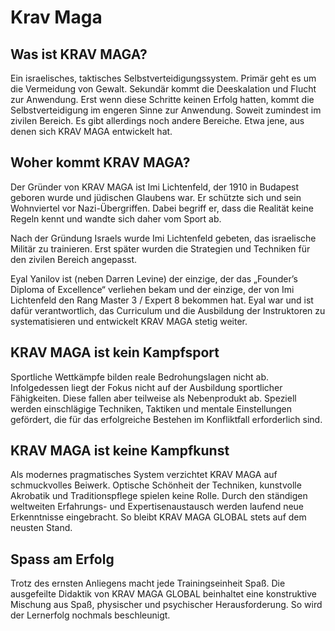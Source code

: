 Krav Maga
=========

Was ist KRAV MAGA?
-------------------
Ein israelisches, taktisches Selbstverteidigungssystem. Primär geht es um die
Vermeidung von Gewalt. Sekundär kommt die Deeskalation und Flucht zur
Anwendung. Erst wenn diese Schritte keinen Erfolg hatten, kommt die
Selbstverteidigung im engeren Sinne zur Anwendung. Soweit zumindest im zivilen
Bereich. Es gibt allerdings noch andere Bereiche. Etwa jene, aus denen sich
KRAV MAGA entwickelt hat. 

Woher kommt KRAV MAGA? 
-------------------
Der Gründer von KRAV MAGA ist Imi Lichtenfeld, der 1910 in Budapest geboren
wurde und jüdischen Glaubens war. Er schützte sich und sein Wohnviertel vor
Nazi-Übergriffen. Dabei begriff er, dass die Realität keine Regeln kennt und
wandte sich daher vom Sport ab.  

Nach der Gründung Israels wurde Imi Lichtenfeld gebeten, das israelische
Militär zu trainieren. Erst später wurden die Strategien und Techniken für den
zivilen Bereich angepasst. 

Eyal Yanilov ist (neben Darren Levine) der einzige, der das „Founder’s Diploma
of Excellence“ verliehen bekam und der einzige, der von Imi Lichtenfeld den
Rang Master 3 / Expert 8 bekommen hat. Eyal war und ist dafür verantwortlich,
das Curriculum und die Ausbildung der Instruktoren zu systematisieren und
entwickelt KRAV MAGA stetig weiter. 

KRAV MAGA ist kein Kampfsport 
-------------------
Sportliche Wettkämpfe bilden reale Bedrohungslagen nicht ab. Infolgedessen
liegt der Fokus nicht auf der Ausbildung sportlicher Fähigkeiten. Diese fallen
aber teilweise als Nebenprodukt ab. Speziell werden einschlägige Techniken,
Taktiken und mentale Einstellungen gefördert, die für das erfolgreiche Bestehen
im Konfliktfall erforderlich sind. 

KRAV MAGA ist keine Kampfkunst 
-------------------
Als modernes pragmatisches System verzichtet KRAV MAGA auf schmuckvolles
Beiwerk. Optische Schönheit der Techniken, kunstvolle Akrobatik und
Traditionspflege spielen keine Rolle. Durch den ständigen weltweiten
Erfahrungs- und Expertisenaustausch werden laufend neue Erkenntnisse
eingebracht. So bleibt KRAV MAGA GLOBAL stets auf dem neusten Stand. 

Spass am Erfolg 
-------------------
Trotz des ernsten Anliegens macht jede Trainingseinheit Spaß. Die ausgefeilte
Didaktik von KRAV MAGA GLOBAL beinhaltet eine konstruktive Mischung aus Spaß,
physischer und psychischer Herausforderung. So wird der Lernerfolg nochmals
beschleunigt. 

